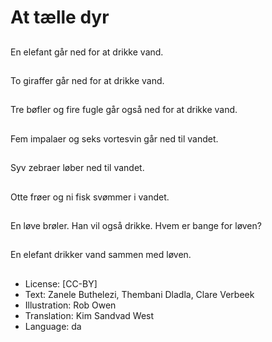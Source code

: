 # At tælle dyr

##
En elefant går ned for at drikke vand.

##
To giraffer går ned for at drikke vand.

##
Tre bøfler og fire fugle går også ned for at drikke vand.

##
Fem impalaer og seks vortesvin går ned til vandet.

##
Syv zebraer løber ned til vandet.

##
Otte frøer og ni fisk svømmer i vandet.

##
En løve brøler. Han vil også drikke. Hvem er bange for løven?

##
En elefant drikker vand sammen med løven.

##
* License: [CC-BY]
* Text: Zanele Buthelezi, Thembani Dladla, Clare Verbeek
* Illustration: Rob Owen
* Translation: Kim Sandvad West
* Language: da
